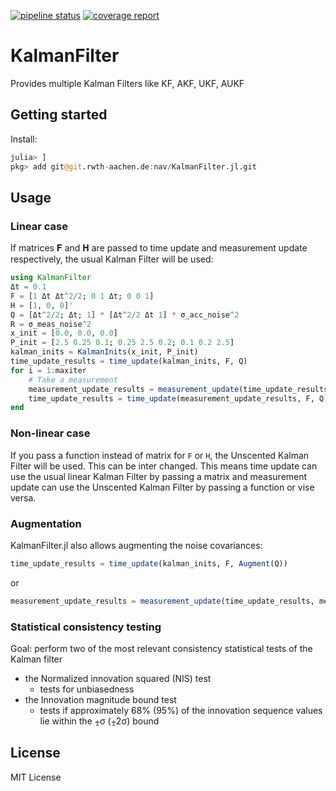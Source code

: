 
[![pipeline status](https://git.rwth-aachen.de/nav/KalmanFilter.jl/badges/master/pipeline.svg)](https://git.rwth-aachen.de/nav/KalmanFilter.jl/commits/master)
[![coverage report](https://git.rwth-aachen.de/nav/KalmanFilter.jl/badges/master/coverage.svg)](https://git.rwth-aachen.de/nav/KalmanFilter.jl/commits/master)
# KalmanFilter
Provides multiple Kalman Filters like KF, AKF, UKF, AUKF

## Getting started

Install:
```julia
julia> ]
pkg> add git@git.rwth-aachen.de:nav/KalmanFilter.jl.git
```

## Usage

### Linear case
If matrices 𝐅 and 𝐇 are passed to time update and measurement update respectively, the usual Kalman Filter will be used:
```julia
using KalmanFilter
Δt = 0.1
F = [1 Δt Δt^2/2; 0 1 Δt; 0 0 1]
H = [1, 0, 0]'
Q = [Δt^2/2; Δt; 1] * [Δt^2/2 Δt 1] * σ_acc_noise^2
R = σ_meas_noise^2
x_init = [0.0, 0.0, 0.0]
P_init = [2.5 0.25 0.1; 0.25 2.5 0.2; 0.1 0.2 2.5]
kalman_inits = KalmanInits(x_init, P_init)
time_update_results = time_update(kalman_inits, F, Q)
for i = 1:maxiter
    # Take a measurement
    measurement_update_results = measurement_update(time_update_results, measurement, H, R)
    time_update_results = time_update(measurement_update_results, F, Q)
end
```
### Non-linear case
If you pass a function instead of matrix for `F` or `H`, the Unscented Kalman Filter will be used.
This can be inter changed. This means time update can use the usual linear Kalman Filter by passing a matrix and measurement update can use the Unscented Kalman Filter by passing a function or vise versa.

### Augmentation
KalmanFilter.jl also allows augmenting the noise covariances:
```julia
time_update_results = time_update(kalman_inits, F, Augment(Q))
```
or
```julia
measurement_update_results = measurement_update(time_update_results, measurement, H, Augment(R))
```

### Statistical consistency testing
Goal: perform two of the most relevant consistency statistical tests of the Kalman filter
- the Normalized innovation squared (NIS) test
  - tests for unbiasedness
- the Innovation magnitude bound test
  - tests if approximately 68% (95%) of the innovation sequence values lie within the ⨦σ (⨦2σ) bound

## License

MIT License
